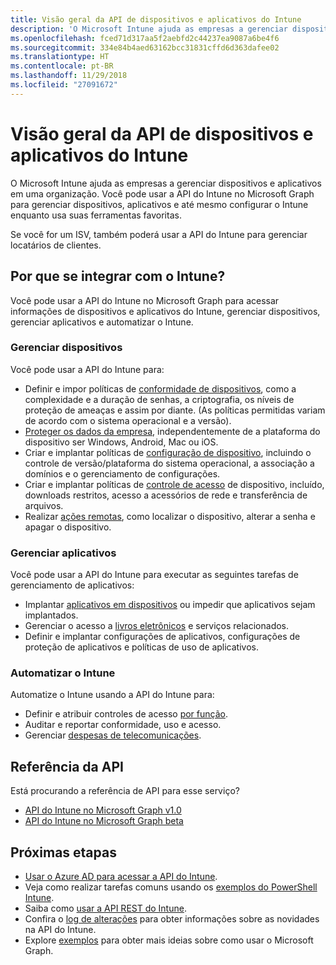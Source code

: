 ```yaml
---
title: Visão geral da API de dispositivos e aplicativos do Intune
description: 'O Microsoft Intune ajuda as empresas a gerenciar dispositivos e aplicativos em uma organização. Você pode usar a API do Intune no Microsoft Graph para gerenciar dispositivos, aplicativos e até mesmo configurar o Intune enquanto usa suas ferramentas favoritas. '
ms.openlocfilehash: fced71d317aa5f2aebfd2c44237ea9087a6be4f6
ms.sourcegitcommit: 334e84b4aed63162bcc31831cffd6d363dafee02
ms.translationtype: HT
ms.contentlocale: pt-BR
ms.lasthandoff: 11/29/2018
ms.locfileid: "27091672"
---
```

# <a name="intune-devices-and-apps-api-overview"></a>Visão geral da API de dispositivos e aplicativos do Intune

O Microsoft Intune ajuda as empresas a gerenciar dispositivos e aplicativos em uma organização. Você pode usar a API do Intune no Microsoft Graph para gerenciar dispositivos, aplicativos e até mesmo configurar o Intune enquanto usa suas ferramentas favoritas. 

Se você for um ISV, também poderá usar a API do Intune para gerenciar locatários de clientes.

## <a name="why-integrate-with-intune"></a>Por que se integrar com o Intune?

Você pode usar a API do Intune no Microsoft Graph para acessar informações de dispositivos e aplicativos do Intune, gerenciar dispositivos, gerenciar aplicativos e automatizar o Intune.

### <a name="manage-devices"></a>Gerenciar dispositivos

Você pode usar a API do Intune para:

- Definir e impor políticas de [conformidade de dispositivos](/graph/api/resources/intune-deviceconfig-devicecomplianceactionitem?view=graph-rest-1.0), como a complexidade e a duração de senhas, a criptografia, os níveis de proteção de ameaças e assim por diante.  (As políticas permitidas variam de acordo com o sistema operacional e a versão).
- [Proteger os dados da empresa](/graph/api/resources/intune-mam-windowsinformationprotectionpolicy?view=graph-rest-1.0), independentemente de a plataforma do dispositivo ser Windows, Android, Mac ou iOS.
- Criar e implantar políticas de [configuração de dispositivo](/graph/api/resources/intune-deviceconfig-deviceconfiguration?view=graph-rest-1.0), incluindo o controle de versão/plataforma do sistema operacional, a associação a domínios e o gerenciamento de configurações.
- Criar e implantar políticas de [controle de acesso](/graph/api/resources/intune-onboarding-onpremisesconditionalaccesssettings?view=graph-rest-1.0) de dispositivo, incluído, downloads restritos, acesso a acessórios de rede e transferência de arquivos.
- Realizar [ações remotas](/graph/api/resources/intune-devices-manageddevice?view=graph-rest-1.0), como localizar o dispositivo, alterar a senha e apagar o dispositivo.

### <a name="manage-apps"></a>Gerenciar aplicativos 

Você pode usar a API do Intune para executar as seguintes tarefas de gerenciamento de aplicativos:

- Implantar [aplicativos em dispositivos](/graph/api/resources/intune-apps-mobileapp?view=graph-rest-1.0) ou impedir que aplicativos sejam implantados.
- Gerenciar o acesso a [livros eletrônicos](/graph/api/resources/intune-books-ebookinstallsummary?view=graph-rest-1.0) e serviços relacionados.
- Definir e implantar configurações de aplicativos, configurações de proteção de aplicativos e políticas de uso de aplicativos.

### <a name="automate-intune"></a>Automatizar o Intune

Automatize o Intune usando a API do Intune para:

- Definir e atribuir controles de acesso [por função](/graph/api/resources/intune-rbac-conceptual?view=graph-rest-1.0).
- Auditar e reportar conformidade, uso e acesso.
- Gerenciar [despesas de telecomunicações](/graph/api/resources/intune-tem-conceptual?view=graph-rest-1.0).

## <a name="api-reference"></a>Referência da API
Está procurando a referência de API para esse serviço?

- [API do Intune no Microsoft Graph v1.0](/graph/api/resources/intune-graph-overview?view=graph-rest-1.0)
- [API do Intune no Microsoft Graph beta](/graph/api/resources/intune-graph-overview?view=graph-rest-beta)

## <a name="next-steps"></a>Próximas etapas

- [Usar o Azure AD para acessar a API do Intune](https://docs.microsoft.com/intune/intune-graph-apis).
- Veja como realizar tarefas comuns usando os [exemplos do PowerShell Intune](https://github.com/microsoftgraph/powershell-intune-samples).
- Saiba como [usar a API REST do Intune](/graph/api/resources/intune-graph-overview?view=graph-rest-1.0).
- Confira o [log de alterações](changelog.md) para obter informações sobre as novidades na API do Intune.
- Explore [exemplos](https://developer.microsoft.com/graph/graph/examples) para obter mais ideias sobre como usar o Microsoft Graph.
